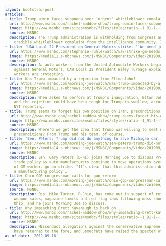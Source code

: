 ```yaml
---
layout: bootstrap-post
articles:
- title: Trump admin faces subpoena over 'urgent' whistleblower complaint
  url: http://www.msnbc.com/rachel-maddow-show/trump-admin-faces-subpoena-over-urgent-whistleblower-complaint
  image: http://www.msnbc.com/sites/msnbc/files/styles/ratio--1_91-1--1200x630/public/trump_russia_probe_60450.jpg-78995.jpg?itok=uoHEtICW
  source: MSNBC
  description: The Trump administration is withholding from Congress an "urgent" and
    credible whistleblower complaint from the intelligence community. It's unprecedented.
- title: 'UAW Local 22 President on General Motors strike: ''We need job security'''
  url: https://www.msnbc.com/stephanie-ruhle/watch/uaw-strike-gm-needs-to-offer-job-security-to-auto-workers-69045317643
  image: https://media11.s-nbcnews.com/j/MSNBC/Components/Video/201909/n_ruhle_brk_uaw_local_president_190916_1920x1080.nbcnews-fp-1200-630.jpg
  source: MSNBC
  description: As auto workers from the United Automobile Workers begin their strike
    against General Motors, UAW Local 22 President Wiley Turnage explains why the
    workers are protesting.
- title: Was Trump impacted by a rejection from Elton John?
  url: https://www.msnbc.com/morning-joe/watch/was-trump-impacted-by-a-rejection-from-elton-john-69042245721
  image: https://media11.s-nbcnews.com/j/MSNBC/Components/Video/201909/n_mj_elton_190916_1920x1080.nbcnews-fp-1200-630.jpg
  source: MSNBC
  description: When asked to perform at Trump's inauguration, Elton John declined,
    and the rejection could have been tough for Trump to swallow, according to new
    NYT reporting.
- title: Trump seems to forget his own position on Iran, preconditions
  url: http://www.msnbc.com/rachel-maddow-show/trump-seems-forget-his-own-position-iran-preconditions
  image: http://www.msnbc.com/sites/msnbc/files/styles/ratio--1_91-1--1200x630/public/videos/n_mitchell_pompeotrump_190913_1920x1080.jpg?itok=lusS-ZrO
  source: MSNBC
  description: Where'd we get the idea that Trump was willing to meet with Iran without
    preconditions? From Trump and his team, of course.
- title: 'Sen. Peters: Trump did not do anything to save Michigan car...'
  url: https://www.msnbc.com/morning-joe/watch/sen-peters-trump-did-not-do-anything-to-save-michigan-car-manufacturing-jobs-69042245580
  image: https://media14.s-nbcnews.com/j/MSNBC/Components/Video/201909/n_mj_autoworkers_190916_1920x1080.nbcnews-fp-1200-630.jpg
  source: MSNBC
  description: Sen. Gary Peters (D-MI) joins Morning Joe to discuss President Trump's
    trade policy as auto manufacturers continue to move operations overseas and thousands
    of GM workers go on strike. "It's clear that this administration does not have
    a manufacturing policy …
- title: Ohio GOP congressman calls for gun reform
  url: https://www.msnbc.com/morning-joe/watch/ohio-gop-congressman-calls-for-gun-reform-69040709621
  image: https://media13.s-nbcnews.com/j/MSNBC/Components/Video/201909/n_mj_turner_190916_1920x1080.nbcnews-fp-1200-630.jpg
  source: MSNBC
  description: Rep. Mike Turner, R-Ohio, has come out in support of restricting military-style
    weapon sales, magazine limits and red flag laws following mass shooting in Dayton,
    Ohio, and he joins Morning Joe to discuss.
- title: Why impeaching Brett Kavanaugh is back on...
  url: http://www.msnbc.com/rachel-maddow-show/why-impeaching-brett-kavanaugh-back-the-table-many-dems
  image: http://www.msnbc.com/sites/msnbc/files/styles/ratio--1_91-1--1200x630/public/videos/n_joy_kavanaugh_190915_1920x1080.jpg?itok=75RTvnCh
  source: MSNBC
  description: Misconduct allegations against the conservative Supreme Court justice
    have returned to the fore, and Democrats have raised the specter of impeachment.
as_of_date: '2019-09-16'
---
```


